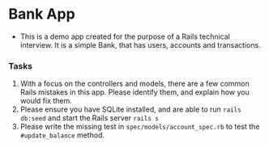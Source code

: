 # Bank App

- This is a demo app created for the purpose of a Rails technical interview. It is a simple Bank, that has users, accounts and transactions.

### Tasks
1. With a focus on the controllers and models, there are a few common Rails mistakes in this app.  Please identify them, and explain how you would fix them.
1. Please ensure you have SQLite installed, and are able to run `rails db:seed` and start the Rails server `rails s`
1. Please write the missing test in `spec/models/account_spec.rb` to test the `#update_balance` method.
